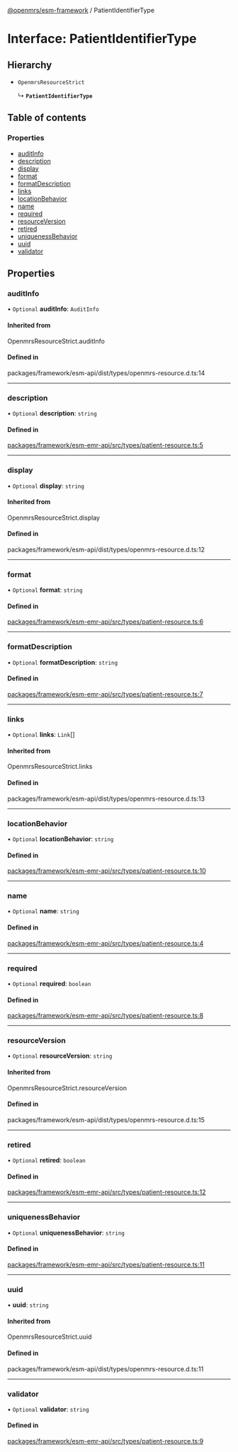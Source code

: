 [@openmrs/esm-framework](../API.md) / PatientIdentifierType

# Interface: PatientIdentifierType

## Hierarchy

- `OpenmrsResourceStrict`

  ↳ **`PatientIdentifierType`**

## Table of contents

### Properties

- [auditInfo](PatientIdentifierType.md#auditinfo)
- [description](PatientIdentifierType.md#description)
- [display](PatientIdentifierType.md#display)
- [format](PatientIdentifierType.md#format)
- [formatDescription](PatientIdentifierType.md#formatdescription)
- [links](PatientIdentifierType.md#links)
- [locationBehavior](PatientIdentifierType.md#locationbehavior)
- [name](PatientIdentifierType.md#name)
- [required](PatientIdentifierType.md#required)
- [resourceVersion](PatientIdentifierType.md#resourceversion)
- [retired](PatientIdentifierType.md#retired)
- [uniquenessBehavior](PatientIdentifierType.md#uniquenessbehavior)
- [uuid](PatientIdentifierType.md#uuid)
- [validator](PatientIdentifierType.md#validator)

## Properties

### auditInfo

• `Optional` **auditInfo**: `AuditInfo`

#### Inherited from

OpenmrsResourceStrict.auditInfo

#### Defined in

packages/framework/esm-api/dist/types/openmrs-resource.d.ts:14

___

### description

• `Optional` **description**: `string`

#### Defined in

[packages/framework/esm-emr-api/src/types/patient-resource.ts:5](https://github.com/openmrs/openmrs-esm-core/blob/main/packages/framework/esm-emr-api/src/types/patient-resource.ts#L5)

___

### display

• `Optional` **display**: `string`

#### Inherited from

OpenmrsResourceStrict.display

#### Defined in

packages/framework/esm-api/dist/types/openmrs-resource.d.ts:12

___

### format

• `Optional` **format**: `string`

#### Defined in

[packages/framework/esm-emr-api/src/types/patient-resource.ts:6](https://github.com/openmrs/openmrs-esm-core/blob/main/packages/framework/esm-emr-api/src/types/patient-resource.ts#L6)

___

### formatDescription

• `Optional` **formatDescription**: `string`

#### Defined in

[packages/framework/esm-emr-api/src/types/patient-resource.ts:7](https://github.com/openmrs/openmrs-esm-core/blob/main/packages/framework/esm-emr-api/src/types/patient-resource.ts#L7)

___

### links

• `Optional` **links**: `Link`[]

#### Inherited from

OpenmrsResourceStrict.links

#### Defined in

packages/framework/esm-api/dist/types/openmrs-resource.d.ts:13

___

### locationBehavior

• `Optional` **locationBehavior**: `string`

#### Defined in

[packages/framework/esm-emr-api/src/types/patient-resource.ts:10](https://github.com/openmrs/openmrs-esm-core/blob/main/packages/framework/esm-emr-api/src/types/patient-resource.ts#L10)

___

### name

• `Optional` **name**: `string`

#### Defined in

[packages/framework/esm-emr-api/src/types/patient-resource.ts:4](https://github.com/openmrs/openmrs-esm-core/blob/main/packages/framework/esm-emr-api/src/types/patient-resource.ts#L4)

___

### required

• `Optional` **required**: `boolean`

#### Defined in

[packages/framework/esm-emr-api/src/types/patient-resource.ts:8](https://github.com/openmrs/openmrs-esm-core/blob/main/packages/framework/esm-emr-api/src/types/patient-resource.ts#L8)

___

### resourceVersion

• `Optional` **resourceVersion**: `string`

#### Inherited from

OpenmrsResourceStrict.resourceVersion

#### Defined in

packages/framework/esm-api/dist/types/openmrs-resource.d.ts:15

___

### retired

• `Optional` **retired**: `boolean`

#### Defined in

[packages/framework/esm-emr-api/src/types/patient-resource.ts:12](https://github.com/openmrs/openmrs-esm-core/blob/main/packages/framework/esm-emr-api/src/types/patient-resource.ts#L12)

___

### uniquenessBehavior

• `Optional` **uniquenessBehavior**: `string`

#### Defined in

[packages/framework/esm-emr-api/src/types/patient-resource.ts:11](https://github.com/openmrs/openmrs-esm-core/blob/main/packages/framework/esm-emr-api/src/types/patient-resource.ts#L11)

___

### uuid

• **uuid**: `string`

#### Inherited from

OpenmrsResourceStrict.uuid

#### Defined in

packages/framework/esm-api/dist/types/openmrs-resource.d.ts:11

___

### validator

• `Optional` **validator**: `string`

#### Defined in

[packages/framework/esm-emr-api/src/types/patient-resource.ts:9](https://github.com/openmrs/openmrs-esm-core/blob/main/packages/framework/esm-emr-api/src/types/patient-resource.ts#L9)
